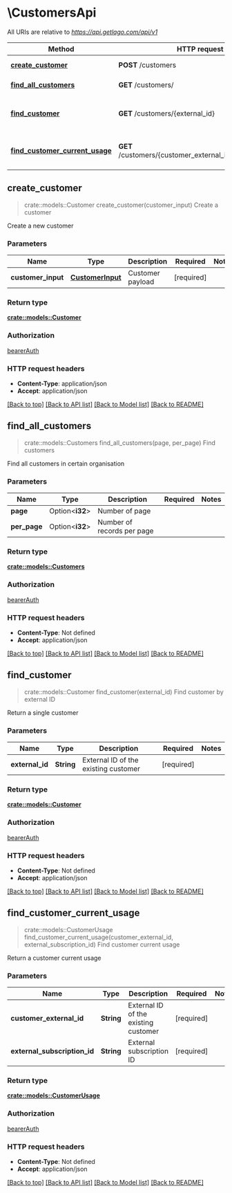 # \CustomersApi

All URIs are relative to *https://api.getlago.com/api/v1*

Method | HTTP request | Description
------------- | ------------- | -------------
[**create_customer**](CustomersApi.md#create_customer) | **POST** /customers | Create a customer
[**find_all_customers**](CustomersApi.md#find_all_customers) | **GET** /customers/ | Find customers
[**find_customer**](CustomersApi.md#find_customer) | **GET** /customers/{external_id} | Find customer by external ID
[**find_customer_current_usage**](CustomersApi.md#find_customer_current_usage) | **GET** /customers/{customer_external_id}/current_usage | Find customer current usage



## create_customer

> crate::models::Customer create_customer(customer_input)
Create a customer

Create a new customer

### Parameters


Name | Type | Description  | Required | Notes
------------- | ------------- | ------------- | ------------- | -------------
**customer_input** | [**CustomerInput**](CustomerInput.md) | Customer payload | [required] |

### Return type

[**crate::models::Customer**](Customer.md)

### Authorization

[bearerAuth](../README.md#bearerAuth)

### HTTP request headers

- **Content-Type**: application/json
- **Accept**: application/json

[[Back to top]](#) [[Back to API list]](../README.md#documentation-for-api-endpoints) [[Back to Model list]](../README.md#documentation-for-models) [[Back to README]](../README.md)


## find_all_customers

> crate::models::Customers find_all_customers(page, per_page)
Find customers

Find all customers in certain organisation

### Parameters


Name | Type | Description  | Required | Notes
------------- | ------------- | ------------- | ------------- | -------------
**page** | Option<**i32**> | Number of page |  |
**per_page** | Option<**i32**> | Number of records per page |  |

### Return type

[**crate::models::Customers**](Customers.md)

### Authorization

[bearerAuth](../README.md#bearerAuth)

### HTTP request headers

- **Content-Type**: Not defined
- **Accept**: application/json

[[Back to top]](#) [[Back to API list]](../README.md#documentation-for-api-endpoints) [[Back to Model list]](../README.md#documentation-for-models) [[Back to README]](../README.md)


## find_customer

> crate::models::Customer find_customer(external_id)
Find customer by external ID

Return a single customer

### Parameters


Name | Type | Description  | Required | Notes
------------- | ------------- | ------------- | ------------- | -------------
**external_id** | **String** | External ID of the existing customer | [required] |

### Return type

[**crate::models::Customer**](Customer.md)

### Authorization

[bearerAuth](../README.md#bearerAuth)

### HTTP request headers

- **Content-Type**: Not defined
- **Accept**: application/json

[[Back to top]](#) [[Back to API list]](../README.md#documentation-for-api-endpoints) [[Back to Model list]](../README.md#documentation-for-models) [[Back to README]](../README.md)


## find_customer_current_usage

> crate::models::CustomerUsage find_customer_current_usage(customer_external_id, external_subscription_id)
Find customer current usage

Return a customer current usage

### Parameters


Name | Type | Description  | Required | Notes
------------- | ------------- | ------------- | ------------- | -------------
**customer_external_id** | **String** | External ID of the existing customer | [required] |
**external_subscription_id** | **String** | External subscription ID | [required] |

### Return type

[**crate::models::CustomerUsage**](CustomerUsage.md)

### Authorization

[bearerAuth](../README.md#bearerAuth)

### HTTP request headers

- **Content-Type**: Not defined
- **Accept**: application/json

[[Back to top]](#) [[Back to API list]](../README.md#documentation-for-api-endpoints) [[Back to Model list]](../README.md#documentation-for-models) [[Back to README]](../README.md)

